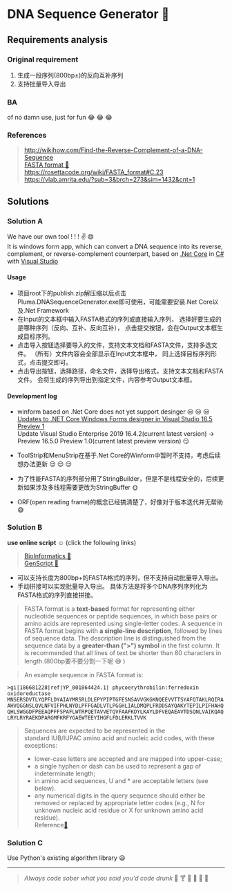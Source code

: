 # DNA Sequence Generator :space_invader:

## Requirements analysis

### Original requirement

1. 生成一段序列(800bp±)的反向互补序列
1. 支持批量导入导出

### BA

of no damn use, just for fun :joy: :joy: :joy:

### References

> <http://wikihow.com/Find-the-Reverse-Complement-of-a-DNA-Sequence>  
> [FASTA format :link:](https://en.wikipedia.org/wiki/FASTA_format)  
> <https://rosettacode.org/wiki/FASTA_format#C.23>  
> <https://vlab.amrita.edu/?sub=3&brch=273&sim=1432&cnt=1>  

## Solutions

### Solution A

We have our own tool ! ! !  :v: :smile:  
It is windows form app, which can convert a DNA sequence into its reverse, complement, or reverse-complement counterpart, based on [.Net Core](https://docs.microsoft.com/en-us/dotnet/core/) in [C#](https://docs.microsoft.com/en-us/dotnet/csharp/) with [Visual Studio](https://docs.microsoft.com/en-us/visualstudio/?view=vs-2019)

#### Usage

* 项目root下的publish.zip解压缩以后点击Pluma.DNASequenceGenerator.exe即可使用，可能需要安装.Net Core以及.Net Framework
* 在Input的文本框中输入FASTA格式的序列或直接输入序列，
选择好要生成的是哪种序列（反向、互补、反向互补），
点击提交按钮，会在Output文本框生成目标序列。
* 点击导入按钮选择要导入的文件，支持文本文档和FASTA文件，支持多选文件。
（所有）文件内容会全部显示在Input文本框中，
同上选择目标序列形式，点击提交即可。
* 点击导出按钮，选择路径，命名文件，选择导出格式，支持文本文档和FASTA文件。
会将生成的序列导出到指定文件，内容参考Output文本框。

#### Development log

* winform based on .Net Core does not yet support desinger :unamused: :unamused: :unamused:  
[Updates to .NET Core Windows Forms designer in Visual Studio 16.5 Preview 1](https://devblogs.microsoft.com/dotnet/updates-to-net-core-windows-forms-designer-in-visual-studio-16-5-preview-1/)  
Update Visual Studio Enterprise 2019 16.4.2(current latest version) -> Preview 16.5.0 Preview 1.0(current latest preview version) :smirk:

* ToolStrip和MenuStrip在基于.Net Core的Winform中暂时不支持，考虑后续想办法更新 :unamused: :unamused: :unamused:

* 为了性能FASTA的序列部分用了StringBuilder，但是不是线程安全的，后续更新如果涉及多线程需要更改为StringBuffer :sun_with_face:

* ORF(open reading frame)的概念已经搞清楚了，好像对于版本迭代并无帮助 :sweat_smile: 

### Solution B

**use online script** :relaxed: (click the following links)
> [BioInformatics :link: ](http://www.bioinformatics.org/sms/rev_comp.html)  
> [GenScript :link: ](https://www.genscript.com/sms2/rev_comp.html)  

* 可以支持长度为800bp+的FASTA格式的序列，但不支持自动批量导入导出。
* 手动拼接可以实现批量导入导出。
具体方法是将多个DNA序列序列化为FASTA格式的序列直接拼接。

> FASTA format is a **text-based** format for representing either nucleotide sequences or peptide sequences, in which base pairs or amino acids are represented using single-letter codes. 
> A sequence in FASTA format begins with **a single-line description**, followed by lines of sequence data. 
> The description line is distinguished from the sequence data by a **greater-than (">") symbol** in the first column. It is recommended that all lines of text be shorter than 80 characters in length.(800bp要不要分割一下呢 :sweat_smile: )

> An example sequence in FASTA format is:

``` FASTA
>gi|186681228|ref|YP_001864424.1| phycoerythrobilin:ferredoxin oxidoreductase
MNSERSDVTLYQPFLDYAIAYMRSRLDLEPYPIPTGFESNSAVVGKGKNQEEVVTTSYAFQTAKLRQIRA
AHVQGGNSLQVLNFVIFPHLNYDLPFFGADLVTLPGGHLIALDMQPLFRDDSAYQAKYTEPILPIFHAHQ
QHLSWGGDFPEEAQPFFSPAFLWTRPQETAVVETQVFAAFKDYLKAYLDFVEQAEAVTDSQNLVAIKQAQ
LRYLRYRAEKDPARGMFKRFYGAEWTEEYIHGFLFDLERKLTVVK
```

> Sequences are expected to be represented in the standard IUB/IUPAC amino acid and nucleic acid codes, with these exceptions:
> * lower-case letters are accepted and are mapped into upper-case;
> * a single hyphen or dash can be used to represent a gap of indeterminate length;
> * in amino acid sequences, U and * are acceptable letters (see below).
> * any numerical digits in the query sequence should either be removed or replaced by appropriate letter codes (e.g., N for unknown nucleic acid residue or X for unknown amino acid residue).  
> Reference[:link:](https://zhanglab.ccmb.med.umich.edu/FASTA/)  

### Solution C

Use Python's existing algorithm library :smiley:

* * *

> *Always code sober what you said you'd code drunk* :beer: :cocktail: :sake: :wine_glass: :tropical_drink: :beers:
